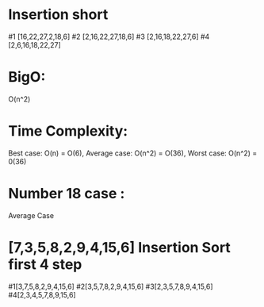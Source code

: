 # Insertion short
#1 [16,22,27,2,18,6]
#2 [2,16,22,27,18,6]
#3 [2,16,18,22,27,6]
#4 [2,6,16,18,22,27]
# BigO:
O(n^2)
# Time Complexity:
Best case: O(n) = O(6), Average case: O(n^2) = O(36), Worst case: O(n^2) = 0(36) 
# Number 18 case :
Average Case
# [7,3,5,8,2,9,4,15,6] Insertion Sort first 4 step
#1[3,7,5,8,2,9,4,15,6]
#2[3,5,7,8,2,9,4,15,6]
#3[2,3,5,7,8,9,4,15,6]
#4[2,3,4,5,7,8,9,15,6]
